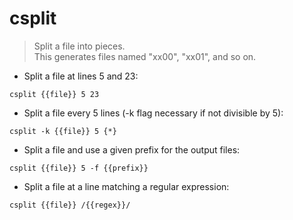 # csplit

> Split a file into pieces.  
> This generates files named "xx00", "xx01", and so on.

- Split a file at lines 5 and 23:

`csplit {{file}} 5 23`

- Split a file every 5 lines (-k flag necessary if not divisible by 5):

`csplit -k {{file}} 5 {*}`

- Split a file and use a given prefix for the output files:

`csplit {{file}} 5 -f {{prefix}}`

- Split a file at a line matching a regular expression:

`csplit {{file}} /{{regex}}/`
